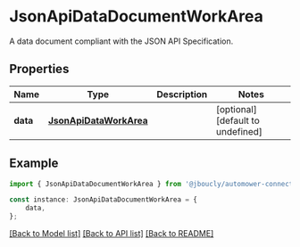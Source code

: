 # JsonApiDataDocumentWorkArea

A data document compliant with the JSON API Specification.

## Properties

Name | Type | Description | Notes
------------ | ------------- | ------------- | -------------
**data** | [**JsonApiDataWorkArea**](JsonApiDataWorkArea.md) |  | [optional] [default to undefined]

## Example

```typescript
import { JsonApiDataDocumentWorkArea } from '@jboucly/automower-connect-sdk';

const instance: JsonApiDataDocumentWorkArea = {
    data,
};
```

[[Back to Model list]](../README.md#documentation-for-models) [[Back to API list]](../README.md#documentation-for-api-endpoints) [[Back to README]](../README.md)
